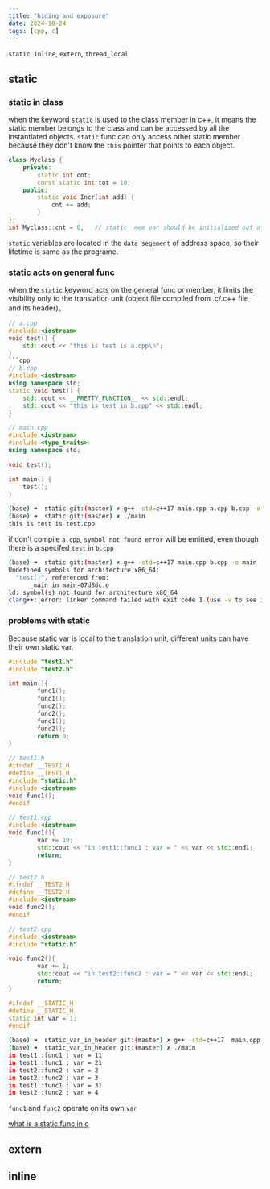 ```yaml
---
title: "hiding and exposure"
date: 2024-10-24
tags: [cpp, c]
---
```

`static`, `inline`, `extern`,  `thread_local` 

## static
### static in class
when the keyword `static` is used to the class member in c++, it means the static member belongs to the class and can be accessed by all the instantiated objects. `static` func can only access other static member because they don't know the `this` pointer that points to each object.

```c++
class Myclass {
    private:
        static int cnt;
        const static int tot = 10;
    public:
        static void Incr(int add) {
            cnt += add;
        }
};
int Myclass::cnt = 0;   // static  mem var should be initialized out of the class and explicitly
```
`static` variables are located in the `data segement` of address space, so their lifetime is same as the programe. 

### static acts on general func
when the `static` keyword acts on the general func or member, it limits the visibility only to the translation unit (object file compiled from .c/.c++ file and its header)。

```cpp
// a.cpp
#include <iostream>
void test() {
    std::cout << "this is test is a.cpp\n";
}
```cpp
// b.cpp
#include <iostream>
using namespace std;
static void test() {
    std::cout << __PRETTY_FUNCTION__ << std::endl;
    std::cout << "this is test in b.cpp" << std::endl;
}
```
```cpp
// main.cpp
#include <iostream>
#include <type_traits>
using namespace std;

void test();

int main() {
    test();
}
```

``` bash
(base) ➜  static git:(master) ✗ g++ -std=c++17 main.cpp a.cpp b.cpp -o main 
(base) ➜  static git:(master) ✗ ./main  
this is test is test.cpp
```
if don't compile `a.cpp`, `symbol not found error` will be emitted, even though there is a specifed `test` in `b.cpp`

```bash
(base) ➜  static git:(master) ✗ g++ -std=c++17 main.cpp b.cpp -o main          
Undefined symbols for architecture x86_64:
  "test()", referenced from:
      _main in main-07d8dc.o
ld: symbol(s) not found for architecture x86_64
clang++: error: linker command failed with exit code 1 (use -v to see invocation)
```
### problems with static 
Because static var is local to the translation unit, different units can have their own static var.

```cpp
#include "test1.h"
#include "test2.h"

int main(){
        func1();
        func1();
        func2();
        func2();
        func1();
        func2();
        return 0;
}

```

```c++
// test1.h
#ifndef __TEST1_H
#define __TEST1_H
#include "static.h"
#include <iostream>
void func1();
#endif
```

```cpp
// test1.cpp
#include <iostream>
void func1(){
        var += 10;
        std::cout << "in test1::func1 : var = " << var << std::endl;
        return;
}
```

```cpp
// test2.h
#ifndef __TEST2_H
#define __TEST2_H
#include <iostream>
void func2();
#endif
```

```cpp
// test2.cpp
#include <iostream>
#include "static.h"

void func2(){
        var += 1;
        std::cout << "in test2::func2 : var = " << var << std::endl;
        return;
}
```
```cpp
#ifndef __STATIC_H
#define __STATIC_H
static int var = 1;
#endif
```
``` bash
(base) ➜  static_var_in_header git:(master) ✗ g++ -std=c++17  main.cpp test2.cpp test1.cpp -o main  
(base) ➜  static_var_in_header git:(master) ✗ ./main  
in test1::func1 : var = 11
in test1::func1 : var = 21
in test2::func2 : var = 2
in test2::func2 : var = 3
in test1::func1 : var = 31
in test2::func2 : var = 4
```
`func1` and `func2` operate on its own `var` 

[what is a static func in c](https://stackoverflow.com/questions/558122/what-is-a-static-function-in-c)
## extern


## inline